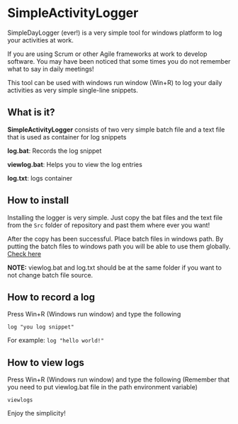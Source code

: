 # SimpleActivityLogger
SimpleDayLogger (ever!) is a very simple tool for windows platform to log your activities at work.


If you are using Scrum or other Agile frameworks at work to develop software. You may have been noticed that some times you do not remember what to say in daily meetings! 

This tool can be used with windows run window (Win+R) to log your daily activities as very simple single-line snippets.

## What is it?

__SimpleActivityLogger__ consists of two very simple batch file and a text file that is used as container for log snippets

__log.bat__: Records the log snippet

__viewlog.bat__: Helps you to view the log entries

__log.txt__: logs container


## How to install 

Installing the logger is very simple. Just copy the bat files and the text file from the `Src` folder of repository and past them where ever you want! 

After the copy has been successful. Place batch files in windows path. By putting the batch files to windows path you will be able to use them globally. [Check here](https://superuser.com/questions/949560/how-do-i-set-system-environment-variables-in-windows-10)

__NOTE:__ viewlog.bat and log.txt should be at the same folder if you want to not change batch file source.


## How to record a log

Press Win+R (Windows run window) and type the following

`log "you log snippet"`

For example: `log "hello world!"`


## How to view logs

Press Win+R (Windows run window) and type the following (Remember that you need to put viewlog.bat file in the path environment variable)

`viewlogs`


Enjoy the simplicity! 

